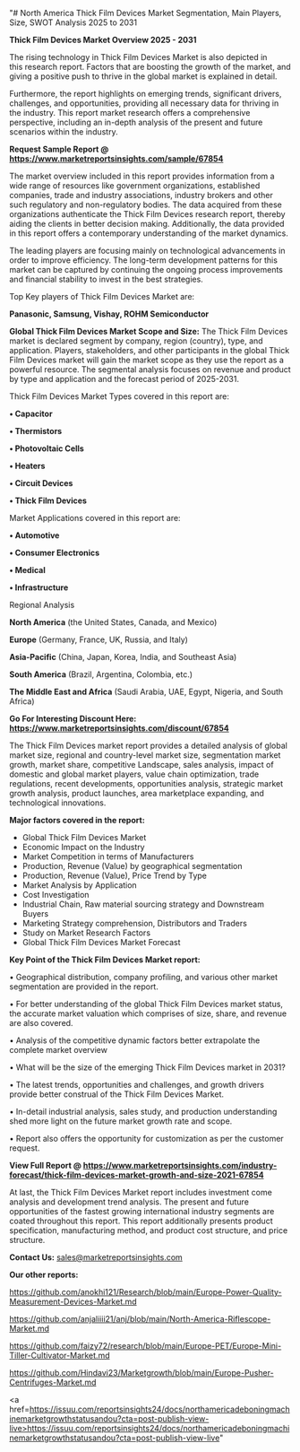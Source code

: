 "# North America Thick Film Devices Market Segmentation, Main Players, Size, SWOT Analysis 2025 to 2031

<Strong> Thick Film Devices Market Overview 2025 - 2031</strong>

The rising technology in Thick Film Devices Market is also depicted in this research report. Factors that are boosting the growth of the market, and giving a positive push to thrive in the global market is explained in detail.

Furthermore, the report highlights on emerging trends, significant drivers, challenges, and opportunities, providing all necessary data for thriving in the industry. This report market research offers a comprehensive perspective, including an in-depth analysis of the present and future scenarios within the industry.

<strong>Request Sample Report @ <a href=https://www.marketreportsinsights.com/sample/67854>https://www.marketreportsinsights.com/sample/67854</a></strong>

The market overview included in this report provides information from a wide range of resources like government organizations, established companies, trade and industry associations, industry brokers and other such regulatory and non-regulatory bodies. The data acquired from these organizations authenticate the Thick Film Devices research report, thereby aiding the clients in better decision making. Additionally, the data provided in this report offers a contemporary understanding of the market dynamics.

The leading players are focusing mainly on technological advancements in order to improve efficiency. The long-term development patterns for this market can be captured by continuing the ongoing process improvements and financial stability to invest in the best strategies.

Top Key players of Thick Film Devices Market are:

<strong>Panasonic, Samsung, Vishay, ROHM Semiconductor</strong>

<strong><b>Global Thick Film Devices Market Scope and Size:</b></strong>
The Thick Film Devices market is declared segment by company, region (country), type, and application. Players, stakeholders, and other participants in the global Thick Film Devices market will gain the market scope as they use the report as a powerful resource. The segmental analysis focuses on revenue and product by type and application and the forecast period of 2025-2031.

Thick Film Devices Market Types covered in this report are:

<strong>• Capacitor

• Thermistors

• Photovoltaic Cells

• Heaters

• Circuit Devices

• Thick Film Devices</strong>

Market Applications covered in this report are:

<strong>• Automotive

• Consumer Electronics

• Medical

• Infrastructure</strong> 

Regional Analysis

<strong>North America</strong> (the United States, Canada, and Mexico)

<strong>Europe</strong> (Germany, France, UK, Russia, and Italy)

<strong>Asia-Pacific</strong> (China, Japan, Korea, India, and Southeast Asia)

<strong>South America</strong> (Brazil, Argentina, Colombia, etc.)

<strong>The Middle East and Africa</strong> (Saudi Arabia, UAE, Egypt, Nigeria, and South Africa)

<strong>Go For Interesting Discount Here: <a href=https://www.marketreportsinsights.com/discount/67854>https://www.marketreportsinsights.com/discount/67854</a></strong>

The Thick Film Devices market report provides a detailed analysis of global market size, regional and country-level market size, segmentation market growth, market share, competitive Landscape, sales analysis, impact of domestic and global market players, value chain optimization, trade regulations, recent developments, opportunities analysis, strategic market growth analysis, product launches, area marketplace expanding, and technological innovations.

<strong><b>Major factors covered in the report:</b></strong>
<ul>
  <li>Global Thick Film Devices Market </li>
  <li>Economic Impact on the Industry</li>
  <li>Market Competition in terms of Manufacturers</li>
  <li>Production, Revenue (Value) by geographical segmentation</li>
  <li>Production, Revenue (Value), Price Trend by Type</li>
  <li>Market Analysis by Application</li>
  <li>Cost Investigation</li>
  <li>Industrial Chain, Raw material sourcing strategy and Downstream Buyers</li>
  <li>Marketing Strategy comprehension, Distributors and Traders</li>
  <li>Study on Market Research Factors</li>
  <li>Global Thick Film Devices Market Forecast</li>
</ul>

<strong><b>Key Point of the Thick Film Devices Market report:</b></strong>

• Geographical distribution, company profiling, and various other market segmentation are provided in the report.

• For better understanding of the global Thick Film Devices market status, the accurate market valuation which comprises of size, share, and revenue are also covered.

• Analysis of the competitive dynamic factors better extrapolate the complete market overview

• What will be the size of the emerging Thick Film Devices market in 2031?

• The latest trends, opportunities and challenges, and growth drivers provide better construal of the Thick Film Devices Market.

• In-detail industrial analysis, sales study, and production understanding shed more light on the future market growth rate and scope.

• Report also offers the opportunity for customization as per the customer request.

<strong><b>View Full Report @ <a href=https://www.marketreportsinsights.com/industry-forecast/thick-film-devices-market-growth-and-size-2021-67854>https://www.marketreportsinsights.com/industry-forecast/thick-film-devices-market-growth-and-size-2021-67854</a></b></strong>


At last, the Thick Film Devices Market report includes investment come analysis and development trend analysis. The present and future opportunities of the fastest growing international industry segments are coated throughout this report. This report additionally presents product specification, manufacturing method, and product cost structure, and price structure.

<strong>Contact Us:</strong>
sales@marketreportsinsights.com

<strong>Our other reports:</strong>

<a href=https://github.com/anokhi121/Research/blob/main/Europe-Power-Quality-Measurement-Devices-Market.md>https://github.com/anokhi121/Research/blob/main/Europe-Power-Quality-Measurement-Devices-Market.md</a>

<a href=https://github.com/anjaliiii21/anj/blob/main/North-America-Riflescope-Market.md>https://github.com/anjaliiii21/anj/blob/main/North-America-Riflescope-Market.md</a>

<a href=https://github.com/faizy72/research/blob/main/Europe-PET/Europe-Mini-Tiller-Cultivator-Market.md>https://github.com/faizy72/research/blob/main/Europe-PET/Europe-Mini-Tiller-Cultivator-Market.md</a>

<a href=https://github.com/Hindavi23/Marketgrowth/blob/main/Europe-Pusher-Centrifuges-Market.md>https://github.com/Hindavi23/Marketgrowth/blob/main/Europe-Pusher-Centrifuges-Market.md</a>

<a href=https://issuu.com/reportsinsights24/docs/northamericadeboningmachinemarketgrowthstatusandou?cta=post-publish-view-live>https://issuu.com/reportsinsights24/docs/northamericadeboningmachinemarketgrowthstatusandou?cta=post-publish-view-live</a>"
